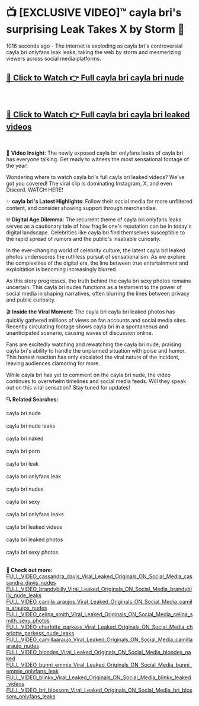 # 📺 [EXCLUSIVE VIDEO]™ cayla bri's surprising Leak Takes X by Storm 🚀

1016 seconds ago - The internet is exploding as cayla bri's controversial cayla bri onlyfans leak leaks, taking the web by storm and mesmerizing viewers across social media platforms.

<h2><a href="https://github-6l9.pages.dev/link1">🔗 Click to Watch 👉 Full cayla bri cayla bri nude</a></h2><br>
<h2><a href="https://github-6l9.pages.dev/link2">🔗 Click to Watch 👉 Full cayla bri cayla bri leaked videos</a></h2><br>

🎥 **Video Insight**: The newly exposed cayla bri onlyfans leaks of cayla bri has everyone talking. Get ready to witness the most sensational footage of the year!

Wondering where to watch cayla bri's full cayla bri leaked videos? We've got you covered! The viral clip is dominating Instagram, X, and even Discord. WATCH HERE!

✨ **cayla bri's Latest Highlights**: Follow their social media for more unfiltered content, and consider showing support through merchandise.

🌐 **Digital Age Dilemma**: The recurrent theme of cayla bri onlyfans leaks serves as a cautionary tale of how fragile one's reputation can be in today's digital landscape. Celebrities like cayla bri find themselves susceptible to the rapid spread of rumors and the public's insatiable curiosity.

In the ever-changing world of celebrity culture, the latest cayla bri leaked photos underscores the ruthless pursuit of sensationalism. As we explore the complexities of the digital era, the line between true entertainment and exploitation is becoming increasingly blurred.

As this story progresses, the truth behind the cayla bri sexy photos remains uncertain. This cayla bri nudes functions as a testament to the power of social media in shaping narratives, often blurring the lines between privacy and public curiosity.

🎬 **Inside the Viral Moment**: The cayla bri cayla bri leaked photos has quickly gathered millions of views on fan accounts and social media sites. Recently circulating footage shows cayla bri in a spontaneous and unanticipated scenario, causing waves of discussion online.

Fans are excitedly watching and rewatching the cayla bri nude, praising cayla bri's ability to handle the unplanned situation with poise and humor. This honest reaction has only escalated the viral nature of the incident, leaving audiences clamoring for more.

While cayla bri has yet to comment on the cayla bri nude, the video continues to overwhelm timelines and social media feeds. Will they speak out on this viral sensation? Stay tuned for updates!

<strong>🔍 Related Searches:</strong>

cayla bri nude
<br><br>
cayla bri nude leaks
<br><br>
cayla bri naked
<br><br>
cayla bri porn
<br><br>
cayla bri leak
<br><br>
cayla bri onlyfans leak
<br><br>
cayla bri nudes
<br><br>
cayla bri sexy
<br><br>
cayla bri onlyfans leaks
<br><br>
cayla bri leaked videos
<br><br>
cayla bri leaked photos
<br><br>
cayla bri sexy photos
<br><br>



<strong>🔗 Check out more:</strong><br>
<a href="./FULL_VIDEO_cassandra_davis_Viral_Leaked_Originals_ON_Social_Media_cassandra_davis_nudes.md">FULL_VIDEO_cassandra_davis_Viral_Leaked_Originals_ON_Social_Media_cassandra_davis_nudes</a><br>
<a href="./FULL_VIDEO_brandybilly_Viral_Leaked_Originals_ON_Social_Media_brandybilly_nude_leaks.md">FULL_VIDEO_brandybilly_Viral_Leaked_Originals_ON_Social_Media_brandybilly_nude_leaks</a><br>
<a href="./FULL_VIDEO_camila_araujos_Viral_Leaked_Originals_ON_Social_Media_camila_araujos_nudes.md">FULL_VIDEO_camila_araujos_Viral_Leaked_Originals_ON_Social_Media_camila_araujos_nudes</a><br>
<a href="./FULL_VIDEO_celina_smith_Viral_Leaked_Originals_ON_Social_Media_celina_smith_sexy_photos.md">FULL_VIDEO_celina_smith_Viral_Leaked_Originals_ON_Social_Media_celina_smith_sexy_photos</a><br>
<a href="./FULL_VIDEO_charlotte_parkess_Viral_Leaked_Originals_ON_Social_Media_charlotte_parkess_nude_leaks.md">FULL_VIDEO_charlotte_parkess_Viral_Leaked_Originals_ON_Social_Media_charlotte_parkess_nude_leaks</a><br>
<a href="./FULL_VIDEO_camillaaraujo_Viral_Leaked_Originals_ON_Social_Media_camillaaraujo_nudes.md">FULL_VIDEO_camillaaraujo_Viral_Leaked_Originals_ON_Social_Media_camillaaraujo_nudes</a><br>
<a href="./FULL_VIDEO_blondes_Viral_Leaked_Originals_ON_Social_Media_blondes_naked.md">FULL_VIDEO_blondes_Viral_Leaked_Originals_ON_Social_Media_blondes_naked</a><br>
<a href="./FULL_VIDEO_bunni_emmie_Viral_Leaked_Originals_ON_Social_Media_bunni_emmie_onlyfans_leak.md">FULL_VIDEO_bunni_emmie_Viral_Leaked_Originals_ON_Social_Media_bunni_emmie_onlyfans_leak</a><br>
<a href="./FULL_VIDEO_blinkx_Viral_Leaked_Originals_ON_Social_Media_blinkx_leaked_videos.md">FULL_VIDEO_blinkx_Viral_Leaked_Originals_ON_Social_Media_blinkx_leaked_videos</a><br>
<a href="./FULL_VIDEO_bri_blossom_Viral_Leaked_Originals_ON_Social_Media_bri_blossom_onlyfans_leaks.md">FULL_VIDEO_bri_blossom_Viral_Leaked_Originals_ON_Social_Media_bri_blossom_onlyfans_leaks</a><br>
